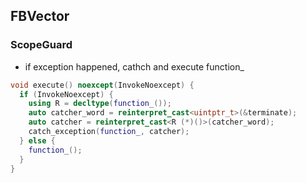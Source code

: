 ## **FBVector**

### **ScopeGuard**
- if exception happened, cathch and execute function_
```c++
void execute() noexcept(InvokeNoexcept) {
  if (InvokeNoexcept) {
    using R = decltype(function_());
    auto catcher_word = reinterpret_cast<uintptr_t>(&terminate);
    auto catcher = reinterpret_cast<R (*)()>(catcher_word);
    catch_exception(function_, catcher);
  } else {
    function_();
  }
}
```